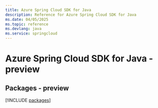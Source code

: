 ```yaml
---
title: Azure Spring Cloud SDK for Java
description: Reference for Azure Spring Cloud SDK for Java
ms.date: 04/05/2025
ms.topic: reference
ms.devlang: java
ms.service: springcloud
---
```

# Azure Spring Cloud SDK for Java - preview
## Packages - preview
[!INCLUDE [packages](spring-cloud-index.md)]